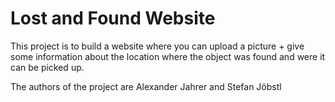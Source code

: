 # Lost and Found Website

This project is to build a website where you can upload a picture + give some 
information about the location where the object was found and were it can be 
picked up.

The authors of the project are
Alexander Jahrer and
Stefan Jöbstl